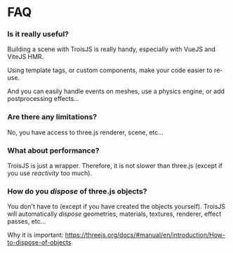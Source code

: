 # FAQ

### Is it really useful?

Building a scene with TroisJS is really handy, especially with VueJS and ViteJS HMR.

Using template tags, or custom components, make your code easier to re-use.

And you can easily handle events on meshes, use a physics engine, or add postprocessing effects...

### Are there any limitations?

No, you have access to three.js renderer, scene, etc...

### What about performance?

TroisJS is just a wrapper. Therefore, it is not slower than three.js (except if you use *reactivity* too much).

### How do you *dispose* of three.js objects?

You don't have to (except if you have created the objects yourself). TroisJS will automatically *dispose* geometries, materials, textures, renderer, effect passes, etc...

Why it is important: https://threejs.org/docs/#manual/en/introduction/How-to-dispose-of-objects

